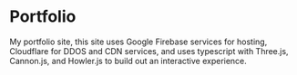 # Portfolio
 
My portfolio site, this site uses Google Firebase services for hosting, Cloudflare for DDOS and CDN services, and uses typescript with Three.js, Cannon.js, and Howler.js to build out an interactive experience.
